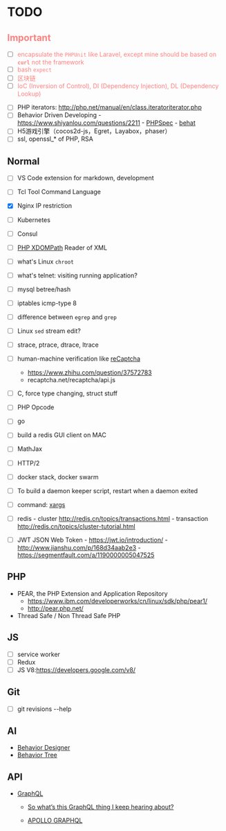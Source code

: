 # TODO

<font color="#ff8181">

## Important

- [ ] encapsulate the `PHPUnit` like Laravel, except mine should be based on **`curl`** not the framework
- [ ] bash `expect`
- [ ] 区块链
- [ ] IoC (Inversion of Control), DI (Dependency Injection), DL (Dependency Lookup)

</font>

- [ ] PHP iterators: http://php.net/manual/en/class.iteratoriterator.php
- [ ] Behavior Driven Developing
        - https://www.shiyanlou.com/questions/2211
        - [PHPSpec](http://www.phpspec.net/en/latest/manual/getting-started.html)
        - [behat](http://docs.behat.org/en/v2.5/#quick-intro)
- [ ] H5游戏引擎（cocos2d-js，Egret，Layabox，phaser）
- [ ] ssl, openssl_* of PHP, RSA

## Normal

- [ ] VS Code extension for markdown, development


- [ ] Tcl Tool Command Language
- [x] Nginx IP restriction
- [ ] Kubernetes
- [ ] Consul
- [ ] [PHP XDOMPath](http://php.net/manual/en/class.domxpath.php)
        Reader of XML

- [ ] what's Linux `chroot`
- [ ] what's telnet: visiting running application?
- [ ] mysql betree/hash
- [ ] iptables icmp-type 8
- [ ] difference between `egrep` and `grep`
- [ ] Linux `sed` stream edit?
- [ ] strace, ptrace, dtrace, ltrace
- [ ] human-machine verification like [reCaptcha](https://www.google.com/recaptcha/intro/android.html)
    - https://www.zhihu.com/question/37572783
    - recaptcha.net/recaptcha/api.js

- [ ] C, force type changing, struct stuff
- [ ] PHP Opcode
- [ ] go
- [ ] build a redis GUI client on MAC
- [ ] MathJax
- [ ] HTTP/2
- [ ] docker stack, docker swarm
- [ ] To build a daemon keeper script, restart when a daemon exited
- [ ] command: [xargs](http://man.linuxde.net/xargs)
- [ ] redis
        - cluster http://redis.cn/topics/transactions.html
        - transaction http://redis.cn/topics/cluster-tutorial.html
- [ ] JWT JSON Web Token
        - https://jwt.io/introduction/
        - http://www.jianshu.com/p/168d34aab2e3
        - https://segmentfault.com/a/1190000005047525

## PHP

- PEAR, the PHP Extension and Application Repository
    + https://www.ibm.com/developerworks/cn/linux/sdk/php/pear1/
    + http://pear.php.net/
- Thread Safe / Non Thread Safe PHP

## JS

- [ ] service worker
- [ ] Redux
- [ ] JS V8:https://developers.google.com/v8/

## Git

- [ ] git revisions --help

## AI

- [Behavior Designer](https://www.opsive.com/assets/BehaviorDesigner/)
- [Behavior Tree](http://www.aisharing.com/archives/tag/%E8%A1%8C%E4%B8%BA%E6%A0%91)

## API

- [GraphQL](https://graphql.org/code/)
    -  [So what’s this GraphQL thing I keep hearing about?](https://medium.freecodecamp.org/so-whats-this-graphql-thing-i-keep-hearing-about-baf4d36c20cf)

    - [APOLLO GRAPHQL](https://www.apollographql.com/)